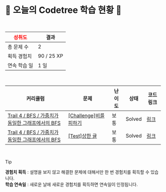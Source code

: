 # 🌲 오늘의 Codetree 학습 현황 🌲

<br />

| <span style="color:red;display:block;text-align:center;"> **성취도**</span> | 결과 |
|---|---|
| 총 문제 수 | 2 |
| 획득 경험치 | 90 / 25 XP |
| 연속 학습 일 | 1 일 |

<br />

|커리큘럼|문제|난이도|상태|코드 링크|
|---|---|---|---|---|
|[Trail 4 / BFS / 가중치가 동일한 그래프에서의 BFS](https://www.codetree.ai/trail-info/intermediate-low/)|[[Challenge]비를 피하기](https://www.codetree.ai/trails/complete/curated-cards/challenge-stay-out-of-rain/)|보통|Solved|[링크](https://github.com/yeenii/CodingTest/blob/main/250810/%EB%B9%84%EB%A5%BC%20%ED%94%BC%ED%95%98%EA%B8%B0/stay-out-of-rain.cpp)|
|[Trail 4 / BFS / 가중치가 동일한 그래프에서의 BFS](https://www.codetree.ai/trail-info/intermediate-low/)|[[Test]상한 귤](https://www.codetree.ai/trails/complete/curated-cards/test-oranges-have-gone-bad/)|보통|Solved|[링크](https://github.com/yeenii/CodingTest/blob/main/250810/%EC%83%81%ED%95%9C%20%EA%B7%A4/oranges-have-gone-bad.cpp)|


<br />

> [!TIP]
> **경험치 획득** : 설명을 보지 않고 해결한 문제에 대해서만 한 번 경험치를 획득할 수 있습니다.  
> **학습 연속일** : 새로운 날에 새로운 경험치를 획득하면 연속일이 인정됩니다.

